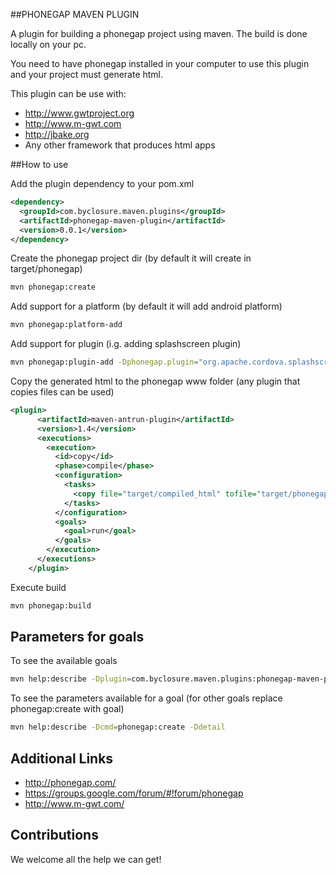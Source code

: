 ##PHONEGAP MAVEN PLUGIN

A plugin for building a phonegap project using maven. The build is done locally on your pc.

You need to have phonegap installed in your computer to use this plugin and your project must generate html.

This plugin can be use with:
* http://www.gwtproject.org
* http://www.m-gwt.com
* http://jbake.org
* Any other framework that produces html apps

##How to use

Add the plugin dependency to your pom.xml

```xml
<dependency>
  <groupId>com.byclosure.maven.plugins</groupId>
  <artifactId>phonegap-maven-plugin</artifactId>
  <version>0.0.1</version>
</dependency>
```

Create the phonegap project dir (by default it will create in target/phonegap)
```bash
mvn phonegap:create
````

Add support for a platform (by default it will add android platform)
```bash
mvn phonegap:platform-add
```

Add support for plugin (i.g. adding splashscreen plugin)
```bash
mvn phonegap:plugin-add -Dphonegap.plugin="org.apache.cordova.splashscreen"
```

Copy the generated html to the phonegap www folder (any plugin that copies files can be used)
```xml
<plugin>
      <artifactId>maven-antrun-plugin</artifactId>
      <version>1.4</version>
      <executions>
        <execution>
          <id>copy</id>
          <phase>compile</phase>
          <configuration>
            <tasks>
              <copy file="target/compiled_html" tofile="target/phonegap/www"/>
            </tasks>
          </configuration>
          <goals>
            <goal>run</goal>
          </goals>
        </execution>
      </executions>
    </plugin>
```

Execute build
```bash
mvn phonegap:build
```



## Parameters for goals

To see the available goals
```bash
mvn help:describe -Dplugin=com.byclosure.maven.plugins:phonegap-maven-plugin
```

To see the parameters available for a goal (for other goals replace phonegap:create with goal)
```bash
mvn help:describe -Dcmd=phonegap:create -Ddetail
```

## Additional Links

* http://phonegap.com/
* https://groups.google.com/forum/#!forum/phonegap
* http://www.m-gwt.com/

## Contributions

We welcome all the help we can get!
